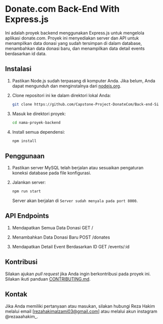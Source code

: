 # Donate.com Back-End With Express.js

Ini adalah proyek backend menggunakan Express.js untuk mengelola aplikasi donate.com. Proyek ini menyediakan server dan API untuk menampilkan data donasi yang sudah tersimpan di dalam database, menambahkan data donasi baru, dan menampilkan data detail events berdasarkan id data.

## Instalasi

1. Pastikan Node.js sudah terpasang di komputer Anda. Jika belum, Anda dapat mengunduh dan menginstalnya dari [nodejs.org](https://nodejs.org/).
2. Clone repositori ini ke dalam direktori lokal Anda:

   ```bash
   git clone https://github.com/Capstone-Project-DonateCom/Back-end-Side.git
   ```

3. Masuk ke direktori proyek:

   ```bash
   cd nama-proyek-backend
   ```

4. Install semua dependensi:

   ```bash
   npm install
   ```

## Penggunaan

1. Pastikan server MySQL telah berjalan atau sesuaikan pengaturan koneksi database pada file konfigurasi.
2. Jalankan server:

   ```bash
   npm run start
   ```

   Server akan berjalan di `Server sudah menyala pada port 8000`.

## API Endpoints

1. Mendapatkan Semua Data Donasi
   GET /

2. Menambahkan Data Donasi Baru
   POST /donates

3. Mendapatkan Detail Event Berdasarkan ID
   GET /events/:id

## Kontribusi

Silakan ajukan _pull request_ jika Anda ingin berkontribusi pada proyek ini. Silakan ikuti panduan [CONTRIBUTING.md](CONTRIBUTING.md).

## Kontak

Jika Anda memiliki pertanyaan atau masukan, silakan hubungi Reza Hakim melalui email [rezahakimalzami03@gmail.com] atau melalui akun instagram @rezaaahakim\_.

